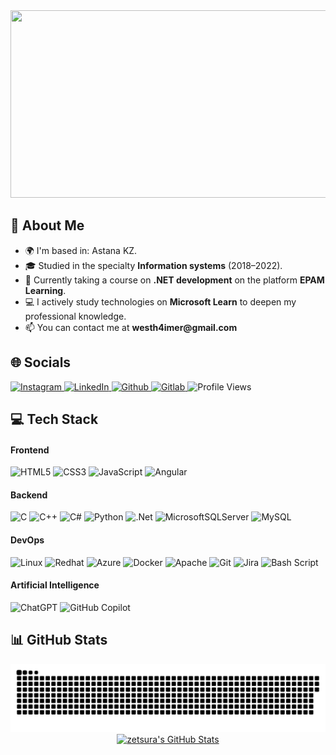 <!-- Header Section -->
<div align="center">
  <img height="300" width="720" src="https://user-images.githubusercontent.com/74038190/225813708-98b745f2-7d22-48cf-9150-083f1b00d6c9.gif" />
</div>

<!-- About Me Section -->
<h2>📝 About Me</h2>
<ul>
  <li>🌍 I'm based in: Astana KZ.</li>
  <li>🎓 Studied in the specialty <strong>Information systems</strong> (2018–2022).</li>
  <li>📖 Currently taking a course on <strong>.NET development</strong> on the platform <strong>EPAM Learning</strong>.</li>
  <li>💻 I actively study technologies on <strong>Microsoft Learn</strong> to deepen my professional knowledge.</li>
  <li>📫 You can contact me at <strong>westh4imer@gmail.com</strong></li>
</ul>

<!-- Socials Section -->
<h2>🌐 Socials</h2>
<div align="left">
  <p>
    <a href="https://www.instagram.com/aslan_k4">
      <img src="https://img.shields.io/badge/Instagram-E4405F?style=for-the-badge&logo=instagram&logoColor=white" alt="Instagram">
    </a>
    <a href="https://www.linkedin.com/in/aslan-kalkenov-634473262/">
      <img src="https://img.shields.io/badge/LinkedIn-0077B5?style=for-the-badge&logo=linkedin&logoColor=white" alt="LinkedIn">
    </a>
    <a href="https://github.com/zetsura">
      <img src="https://img.shields.io/badge/GitHub-100000?style=for-the-badge&logo=github&logoColor=white" alt="Github">
    </a>
    <a href="https://gitlab.com/kalkenoff">
      <img src="https://img.shields.io/badge/GitLab-330F63?style=for-the-badge&logo=gitlab&logoColor=white" alt="Gitlab">
    </a>
    <a>
     <img src="https://api.visitorbadge.io/api/VisitorHit?user=zetsura&repo=zetsura/zetsura&countColor=%0x0E2B3F" alt="Profile Views"
    </a>
  </p>
</div>

<!-- Tech Stack Section -->
<h2>💻 Tech Stack</h2>

<!-- Frontend -->
<h4>Frontend</h4>
<div align="left">
  <p>
    <img src="https://img.shields.io/badge/html5-%23E34F26.svg?style=for-the-badge&logo=html5&logoColor=white" alt="HTML5">
    <img src="https://img.shields.io/badge/css3-%231572B6.svg?style=for-the-badge&logo=css3&logoColor=white" alt="CSS3">
    <img src="https://img.shields.io/badge/javascript-%23323330.svg?style=for-the-badge&logo=javascript&logoColor=%23F7DF1E" alt="JavaScript">
    <img src="https://img.shields.io/badge/angular-%23DD0031.svg?style=for-the-badge&logo=angular&logoColor=white" alt="Angular">
  </p>
</div>

<!-- Backend -->
<h4>Backend</h4>
<div align="left">
  <p>
    <img src="https://img.shields.io/badge/c-%2300599C.svg?style=for-the-badge&logo=c&logoColor=white" alt="C">
    <img src="https://img.shields.io/badge/c++-%2300599C.svg?style=for-the-badge&logo=c%2B%2B&logoColor=white" alt="C++">
    <img src="https://img.shields.io/badge/c%23-%23239120.svg?style=for-the-badge&logo=csharp&logoColor=white" alt="C#">
    <img src="https://img.shields.io/badge/python-3670A0?style=for-the-badge&logo=python&logoColor=ffdd54" alt="Python">
    <img src="https://img.shields.io/badge/.NET-5C2D91?style=for-the-badge&logo=.net&logoColor=white" alt=".Net">
    <img src="https://img.shields.io/badge/Microsoft%20SQL%20Server-CC2927?style=for-the-badge&logo=microsoft%20sql%20server&logoColor=white" alt="MicrosoftSQLServer">
    <img src="https://img.shields.io/badge/mysql-4479A1.svg?style=for-the-badge&logo=mysql&logoColor=white" alt="MySQL">
  </p>
</div>

<!-- DevOps -->
<h4>DevOps</h4>
<div align="left">
  <p>
	<img src="https://img.shields.io/badge/Linux-FCC624?style=for-the-badge&logo=linux&logoColor=black" alt="Linux">
	<img src="https://img.shields.io/badge/Red%20Hat-EE0000?style=for-the-badge&logo=redhat&logoColor=white" alt="Redhat">
    <img src="https://img.shields.io/badge/azure-%230072C6.svg?style=for-the-badge&logo=microsoftazure&logoColor=white" alt="Azure">
    <img src="https://img.shields.io/badge/docker-%230db7ed.svg?style=for-the-badge&logo=docker&logoColor=white" alt="Docker">
    <img src="https://img.shields.io/badge/apache-%23D42029.svg?style=for-the-badge&logo=apache&logoColor=white" alt="Apache">
    <img src="https://img.shields.io/badge/git-%23F05033.svg?style=for-the-badge&logo=git&logoColor=white" alt="Git">
    <img src="https://img.shields.io/badge/jira-%230A0FFF.svg?style=for-the-badge&logo=jira&logoColor=white" alt="Jira">
    <img src="https://img.shields.io/badge/bash_script-%23121011.svg?style=for-the-badge&logo=gnu-bash&logoColor=white" alt="Bash Script">
  </p>
</div>

<!-- Artificial Intelligence -->
<h4>Artificial Intelligence</h4>
<div align="left">
  <p>
    <img src="https://img.shields.io/badge/ChatGPT-74aa9c?style=for-the-badge&logo=openai&logoColor=white" alt="ChatGPT">
    <img src="https://img.shields.io/badge/github%20copilot-000000?style=for-the-badge&logo=githubcopilot&logoColor=white" alt="GitHub Copilot">
  </p>
</div>

<!-- GitHub Stats Section -->
<h2>📊 GitHub Stats</h2>
<div align="center">
  <div>
    <img width="800" src="gif/github-snake.svg" alt="snake"/>
    <a href="https://awesome-github-stats.azurewebsites.net/index.html??cardType=github&theme=gotham&preferLogin=true">
      <img alt="zetsura's GitHub Stats" src="https://awesome-github-stats.azurewebsites.net/user-stats/zetsura?cardType=github&theme=gotham&preferLogin=true" />
    </a>
  </div>
</div>